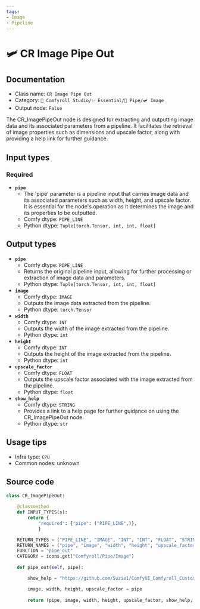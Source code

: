 ```yaml
---
tags:
- Image
- Pipeline
---
```


# 🛩️ CR Image Pipe Out
## Documentation
- Class name: `CR Image Pipe Out`
- Category: `🧩 Comfyroll Studio/✨ Essential/🎷 Pipe/🛩️ Image`
- Output node: `False`

The CR_ImagePipeOut node is designed for extracting and outputting image data and its associated parameters from a pipeline. It facilitates the retrieval of image properties such as dimensions and upscale factor, along with providing a help link for further guidance.
## Input types
### Required
- **`pipe`**
    - The 'pipe' parameter is a pipeline input that carries image data and its associated parameters such as width, height, and upscale factor. It is essential for the node's operation as it determines the image and its properties to be outputted.
    - Comfy dtype: `PIPE_LINE`
    - Python dtype: `Tuple[torch.Tensor, int, int, float]`
## Output types
- **`pipe`**
    - Comfy dtype: `PIPE_LINE`
    - Returns the original pipeline input, allowing for further processing or extraction of image data and parameters.
    - Python dtype: `Tuple[torch.Tensor, int, int, float]`
- **`image`**
    - Comfy dtype: `IMAGE`
    - Outputs the image data extracted from the pipeline.
    - Python dtype: `torch.Tensor`
- **`width`**
    - Comfy dtype: `INT`
    - Outputs the width of the image extracted from the pipeline.
    - Python dtype: `int`
- **`height`**
    - Comfy dtype: `INT`
    - Outputs the height of the image extracted from the pipeline.
    - Python dtype: `int`
- **`upscale_factor`**
    - Comfy dtype: `FLOAT`
    - Outputs the upscale factor associated with the image extracted from the pipeline.
    - Python dtype: `float`
- **`show_help`**
    - Comfy dtype: `STRING`
    - Provides a link to a help page for further guidance on using the CR_ImagePipeOut node.
    - Python dtype: `str`
## Usage tips
- Infra type: `CPU`
- Common nodes: unknown


## Source code
```python
class CR_ImagePipeOut:
    
    @classmethod
    def INPUT_TYPES(s):
        return {
            "required": {"pipe": ("PIPE_LINE",)},
            }

    RETURN_TYPES = ("PIPE_LINE", "IMAGE", "INT", "INT", "FLOAT", "STRING", )
    RETURN_NAMES = ("pipe", "image", "width", "height", "upscale_factor", "show_help", )
    FUNCTION = "pipe_out"
    CATEGORY = icons.get("Comfyroll/Pipe/Image")
    
    def pipe_out(self, pipe):

        show_help = "https://github.com/Suzie1/ComfyUI_Comfyroll_CustomNodes/wiki/Pipe-Nodes#cr-image-pipe-out"

        image, width, height, upscale_factor = pipe
        
        return (pipe, image, width, height, upscale_factor, show_help, )

```
